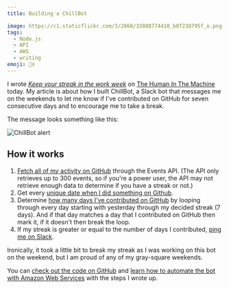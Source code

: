 ```yaml
---
title: Building a ChillBot

image: https://c1.staticflickr.com/3/2868/33888774410_b8f238795f_o.png
tags:
  - Node.js
  - API
  - AWS
  - writing
emoji: 💆‍♀️
---
```


I wrote [_Keep your streak in the work week_](https://superyesmore.com/keep-your-streak-in-the-work-week-42f56e22f050b235c0639d8790385151) on [The Human In The Machine](https://superyesmore.com/publication/the-human-in-the-machine-a4064599cde2cb3397239e8d72219f48) today. My article is about how I built ChillBot, a Slack bot that messages me on the weekends to let me know if I've contributed on GitHub for seven consecutive days and to encourage me to take a break.

The message looks something like this:

![ChillBot alert](https://c1.staticflickr.com/3/2812/34272716205_8f891d3825_o.png)

## How it works

1. [Fetch all of my activity on GitHub](https://github.com/katydecorah/chillbot/blob/fdb408c8dbeb90181fba8a809e2f63b61305c839/index.js#L12) through the Events API. (The API only retrieves up to 300 events, so if you're a power user, the API may not retrieve enough data to determine if you have a streak or not.)
2. Get every [unique date when I did something on Github](https://github.com/katydecorah/chillbot/blob/fdb408c8dbeb90181fba8a809e2f63b61305c839/index.js#L22-L28).
3. Determine [how many days I've contributed on GitHub](https://github.com/katydecorah/chillbot/blob/fdb408c8dbeb90181fba8a809e2f63b61305c839/index.js#L30-L36) by looping through every day starting with yesterday through my decided streak (7 days). And if that day matches a day that I contributed on GitHub then mark it, if it doesn't then break the loop.
4. If my streak is greater or equal to the number of days I contributed, [ping me on Slack](https://github.com/katydecorah/chillbot/blob/fdb408c8dbeb90181fba8a809e2f63b61305c839/index.js#L39-L41).

Ironically, it took a little bit to break my streak as I was working on this bot on the weekend, but I am proud of any of my gray-square weekends.

You can [check out the code on GitHub](https://github.com/katydecorah/chillbot) and [learn how to automate the bot with Amazon Web Services](https://github.com/katydecorah/chillbot/blob/master/SETUP.md) with the steps I wrote up.
